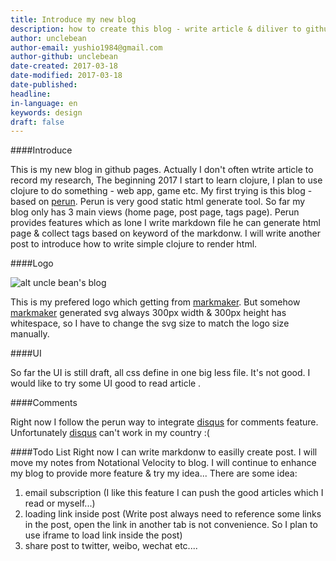 ```yaml
---
title: Introduce my new blog
description: how to create this blog - write article & diliver to github pages.
author: unclebean
author-email: yushio1984@gmail.com
author-github: unclebean
date-created: 2017-03-18
date-modified: 2017-03-18
date-published: 
headline:
in-language: en
keywords: design
draft: false
---
```


####Introduce

This is my new blog in github pages. Actually I don't often wtrite article to record my research, The beginning 2017 I start to learn clojure, I plan to use clojure to do something - web app, game etc. My first trying is this blog - based on [perun](https://github.com/hashobject/perun). Perun is very good static html generate tool. So far my blog only has 3 main views (home page, post page, tags page). Perun provides features which as lone I write markdown file he can generate html page & collect tags based on keyword of the markdonw. I will write another post to introduce how to write simple clojure to render html.

####Logo

![alt uncle bean's blog](https://unclebean.github.io/images/ub_blog.svg)

This is my prefered logo which getting from [markmaker](http://emblemmatic.org/markmaker/#/designs). But somehow [markmaker](http://emblemmatic.org/markmaker/#/designs) generated svg always 300px width & 300px height has whitespace, so I have to change the svg size to match the logo size manually. 

####UI

So far the UI is still draft, all css define in one big less file. It's not good. I would like to try some UI good to read article .

####Comments

Right now I follow the perun way to integrate [disqus](https://disqus.com) for comments feature. Unfortunately [disqus](https://disqus.com) can't work in my country :(

####Todo List
Right now I can write markdonw to easilly create post. I will move  my notes from Notational Velocity to blog. I will continue to enhance my blog to provide more feature & try my idea... There are some idea:

1. email subscription (I like this feature I can push the good articles which I read or myself...)
2. loading link inside post (Write post always need to reference some links in the post, open the link in another tab is not convenience. So I plan to use iframe to load link inside the post)
3. share post to twitter, weibo, wechat etc....